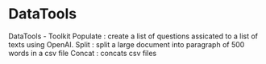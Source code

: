 # DataTools
DataTools - Toolkit
Populate : create a list of questions assicated to a list of texts using OpenAI.
Split : split a large document into paragraph of 500 words in a csv file
Concat : concats csv files
